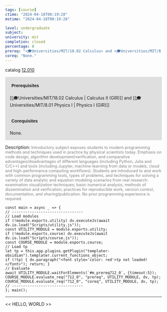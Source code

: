 ```yaml
---
tags: [course]
ctime: "2024-04-18T00:19:28"
mstime: "2024-04-18T00:19:28"

level: undergraduate
subject: 
university: mit
completion: closed
percentage: 0
prereq: "<🎓Universities/MIT/18.02 Calculus> and <🎓Universities/MIT/8.01 Physics I>"
coreq: "None."
---
```


catalog [12.010](http://student.mit.edu/catalog/m12a.html#12.010)

<span style="display: block; padding: 15px; background-color: rgb(100, 100, 100, 0.2);"><font id="m_prereq712_0" style="display: block; font-family: Arial, sans-serif; font-weight: bold; padding: 5px">Prerequisites</font><br><span id="prereq712_0">[[🎓Universities/MIT/18.02 Calculus | Calculus II (GIR)]] and [[🎓Universities/MIT/8.01 Physics I | Physics I (GIR)]]</span></span>
<span style="display: block; padding: 15px; background-color: rgb(100, 100, 100, 0.2);"><font id="m_coreq712_0" style="display: block; font-family: Arial, sans-serif; font-weight: bold; padding: 5px">Corequisites</font><br><span id="coreq712_0">None.</span></span>

<font style="">Description:</font>
<font style="color: grey; font-size: 0.8rem;">Introductory subject exposes students to modern programming methods and techniques used in practice by physical scientists today. Emphasis on code design, algorithm development/verification, and comparative advantages/disadvantages of different languages (including Python, Julia and C/C++) and tools (including Jupyter, machine-learning from data or models, cloud and high-performance computing workflows). Students are introduced to and work with common programming tools, types of problems, and techniques for solving a variety of data analytic and equation modeling scenarios from real research: examination visualization techniques; basic numerical analysis; methods of dissemination and verification; practices for reproducible work, version control, documentation, and sharing/publication. No prior programming experience is required.</font>

```dataviewjs
const main = async _ => {
// --------------------------------
// Load modules
if (!module.exports.utility) dv.executeJs(await dv.io.load("Scripts/utility.js"));
const UTILITY_MODULE = module.exports.utility;
if (!module.exports.course) dv.executeJs(await dv.io.load("Scripts/course.js"));
const COURSE_MODULE = module.exports.course;
// Load tp
let tp = this.app.plugins.getPlugin("templater-obsidian").templater.current_functions_object;
if (!tp) { dv.paragraph("<font style='color: red'>tp not loaded!</font>"); return; }
// Evaluate
await UTILITY_MODULE.waitForElements(`#m_prereq712_0`, {timeout:5});
COURSE_MODULE.evaluate_req("712_0", "prereq", UTILITY_MODULE, dv, tp);
COURSE_MODULE.evaluate_req("712_0", "coreq", UTILITY_MODULE, dv, tp);
// --------------------------------
}; main();
```

---

<< HELLO, WORLD >>
